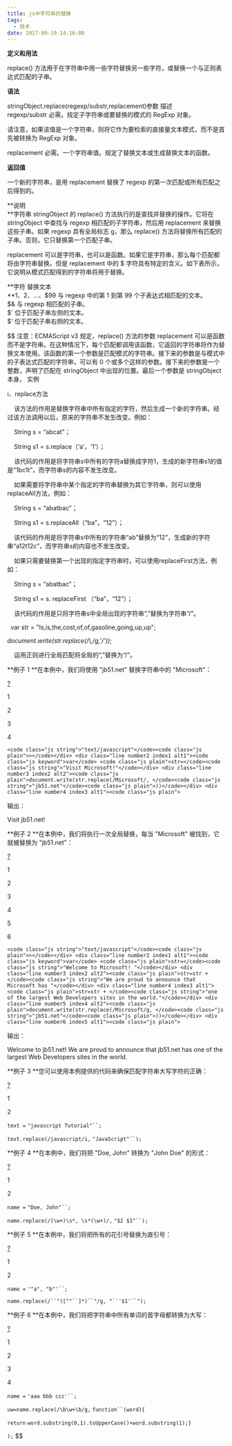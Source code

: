 ```yaml
---
title: js中字符串的替换
tags:
  - 技术
date: 2017-09-19 14:16:00
---
```


**定义和用法**

replace() 方法用于在字符串中用一些字符替换另一些字符，或替换一个与正则表达式匹配的子串。

**语法**

stringObject.replace(regexp/substr,replacement)参数 描述    
regexp/substr 必需。规定子字符串或要替换的模式的 RegExp 对象。

请注意，如果该值是一个字符串，则将它作为要检索的直接量文本模式，而不是首先被转换为 RegExp 对象。

replacement 必需。一个字符串值。规定了替换文本或生成替换文本的函数。

**返回值**

一个新的字符串，是用 replacement 替换了 regexp 的第一次匹配或所有匹配之后得到的。

**说明  
**字符串 stringObject 的 replace() 方法执行的是查找并替换的操作。它将在 stringObject 中查找与 regexp 相匹配的子字符串，然后用 replacement 来替换这些子串。如果 regexp 具有全局标志 g，那么 replace() 方法将替换所有匹配的子串。否则，它只替换第一个匹配子串。

replacement 可以是字符串，也可以是函数。如果它是字符串，那么每个匹配都将由字符串替换。但是 replacement 中的 \$ 字符具有特定的含义。如下表所示，它说明从模式匹配得到的字符串将用于替换。

**字符 替换文本    
**$1、$2、...、$99 与 regexp 中的第 1 到第 99 个子表达式相匹配的文本。   
$& 与 regexp 相匹配的子串。   
$` 位于匹配子串左侧的文本。   
$' 位于匹配子串右侧的文本。

$$
注意：ECMAScript v3 规定，replace() 方法的参数 replacement 可以是函数而不是字符串。在这种情况下，每个匹配都调用该函数，它返回的字符串将作为替换文本使用。该函数的第一个参数是匹配模式的字符串。接下来的参数是与模式中的子表达式匹配的字符串，可以有 0 个或多个这样的参数。接下来的参数是一个整数，声明了匹配在 stringObject 中出现的位置。最后一个参数是 stringObject 本身。
实例

i、replace方法

    该方法的作用是替换字符串中所有指定的字符，然后生成一个新的字符串。经过该方法调用以后，原来的字符串不发生改变。例如：

    String s = “abcat”；

    String s1 = s.replace（‘a’，‘1’）；

    该代码的作用是将字符串s中所有的字符a替换成字符1，生成的新字符串s1的值是“1bc1t”，而字符串s的内容不发生改变。

    如果需要将字符串中某个指定的字符串替换为其它字符串，则可以使用replaceAll方法，例如：

    String s = “abatbac”；

    String s1 = s.replaceAll（“ba”，“12”）；

    该代码的作用是将字符串s中所有的字符串“ab”替换为“12”，生成新的字符串“a12t12c”，而字符串s的内容也不发生改变。

    如果只需要替换第一个出现的指定字符串时，可以使用replaceFirst方法，例如：

    String s = “abatbac”；

    String s1 = s. replaceFirst （“ba”，“12”）；

    该代码的作用是只将字符串s中全局出现的字符串“,”替换为字符串“/”。

  var str = "Is,is,the,cost,of,of,gasoline,going,up,up";

_document.write(str.replace(/\\,/g,'/'));_

    运用正则进行全局匹配将全局的“,”替换为“/”。

**例子 1
**在本例中，我们将使用 "jb51.net" 替换字符串中的 "Microsoft"：

[?](http://www.jb51.net/article/28009.htm#)

1

2

3

4

`<code class="js string">"text/javascript"</code><code class="js plain">></code></div> <div class="line number2 index1 alt1"><code class="js keyword">var</code> <code class="js plain">str=</code><code class="js string">"Visit Microsoft!"</code></div> <div class="line number3 index2 alt2"><code class="js plain">document.write(str.replace(/Microsoft/, </code><code class="js string">"jb51.net"</code><code class="js plain">))</code></div> <div class="line number4 index3 alt1"><code class="js plain">`

输出：

Visit jb51.net!

**例子 2
**在本例中，我们将执行一次全局替换，每当 "Microsoft" 被找到，它就被替换为 "jb51.net"：

[?](http://www.jb51.net/article/28009.htm#)

1

2

3

4

5

6

`<code class="js string">"text/javascript"</code><code class="js plain">></code></div> <div class="line number2 index1 alt1"><code class="js keyword">var</code> <code class="js plain">str=</code><code class="js string">"Welcome to Microsoft! "</code></div> <div class="line number3 index2 alt2"><code class="js plain">str=str + </code><code class="js string">"We are proud to announce that Microsoft has "</code></div> <div class="line number4 index3 alt1"><code class="js plain">str=str + </code><code class="js string">"one of the largest Web Developers sites in the world."</code></div> <div class="line number5 index4 alt2"><code class="js plain">document.write(str.replace(/Microsoft/g, </code><code class="js string">"jb51.net"</code><code class="js plain">))</code></div> <div class="line number6 index5 alt1"><code class="js plain">`

输出：

Welcome to jb51.net! We are proud to announce that jb51.net
has one of the largest Web Developers sites in the world.

**例子 3
**您可以使用本例提供的代码来确保匹配字符串大写字符的正确：

[?](http://www.jb51.net/article/28009.htm#)

1

2

`text =` `"javascript Tutorial"``;`

`text.replace(/javascript/i,` `"JavaScript"``);`

**例子 4
**在本例中，我们将把 "Doe, John" 转换为 "John Doe" 的形式：

[?](http://www.jb51.net/article/28009.htm#)

1

2

`name =` `"Doe, John"``;`

`name.replace(/(\w+)\s*, \s*(\w+)/,` `"$2 $1"``);`

**例子 5
**在本例中，我们将把所有的花引号替换为直引号：

[?](http://www.jb51.net/article/28009.htm#)

1

2

`name =` `'"a", "b"'``;`

`name.replace(/``"([^"``]*)``"/g, "``'$1'``");`

**例子 6
**在本例中，我们将把字符串中所有单词的首字母都转换为大写：

[?](http://www.jb51.net/article/28009.htm#)

1

2

3

4

`name =` `'aaa bbb ccc'``;`

`uw=name.replace(/\b\w+\b/g,` `function``(word){`

`return` `word.substring(0,1).toUpperCase()+word.substring(1);}`

`);`
$$

